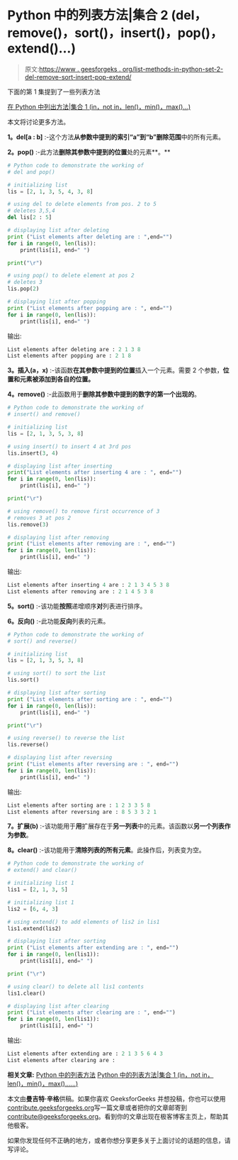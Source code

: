 # Python 中的列表方法|集合 2 (del，remove()，sort()，insert()，pop()，extend()…)

> 原文:[https://www . geesforgeks . org/list-methods-in-python-set-2-del-remove-sort-insert-pop-extend/](https://www.geeksforgeeks.org/list-methods-in-python-set-2-del-remove-sort-insert-pop-extend/)

下面的第 1 集提到了一些列表方法

[在 Python 中列出方法|集合 1 (in，not in，len()，min()，max()…)](https://www.geeksforgeeks.org/list-methods-in-python-set-1-in-not-in-len-min-max/)

本文将讨论更多方法。

**1。del[a : b]** :-这个方法**从参数中提到的索引“a”到“b”删除范围**中的所有元素。

**2。pop()** :-此方法**删除其参数中提到的位置**处的元素**。**

```py
# Python code to demonstrate the working of
# del and pop()

# initializing list 
lis = [2, 1, 3, 5, 4, 3, 8]

# using del to delete elements from pos. 2 to 5
# deletes 3,5,4
del lis[2 : 5]

# displaying list after deleting 
print ("List elements after deleting are : ",end="")
for i in range(0, len(lis)):
    print(lis[i], end=" ")

print("\r")

# using pop() to delete element at pos 2
# deletes 3
lis.pop(2)

# displaying list after popping  
print ("List elements after popping are : ", end="")
for i in range(0, len(lis)):
    print(lis[i], end=" ")
```

输出:

```py
List elements after deleting are : 2 1 3 8 
List elements after popping are : 2 1 8 

```

**3。插入(a，x)** :-该函数**在其参数中提到的位置**插入一个元素。需要 2 个参数，**位置和元素被添加到各自的位置。**

**4。remove()** :-此函数用于**删除其参数中提到的数字的第一个出现的**。

```py
# Python code to demonstrate the working of
# insert() and remove()

# initializing list 
lis = [2, 1, 3, 5, 3, 8]

# using insert() to insert 4 at 3rd pos
lis.insert(3, 4)

# displaying list after inserting
print("List elements after inserting 4 are : ", end="")
for i in range(0, len(lis)):
    print(lis[i], end=" ")

print("\r")

# using remove() to remove first occurrence of 3
# removes 3 at pos 2
lis.remove(3)

# displaying list after removing 
print ("List elements after removing are : ", end="")
for i in range(0, len(lis)):
    print(lis[i], end=" ")
```

输出:

```py
List elements after inserting 4 are : 2 1 3 4 5 3 8 
List elements after removing are : 2 1 4 5 3 8 

```

**5。sort()** :-该功能**按照**递增顺序**对**列表进行排序。

**6。反向()** :-此功能**反向**列表的元素。

```py
# Python code to demonstrate the working of
# sort() and reverse()

# initializing list 
lis = [2, 1, 3, 5, 3, 8]

# using sort() to sort the list
lis.sort()

# displaying list after sorting
print ("List elements after sorting are : ", end="")
for i in range(0, len(lis)):
    print(lis[i], end=" ")

print("\r")

# using reverse() to reverse the list
lis.reverse()

# displaying list after reversing
print ("List elements after reversing are : ", end="")
for i in range(0, len(lis)):
    print(lis[i], end=" ")
```

输出:

```py
List elements after sorting are : 1 2 3 3 5 8 
List elements after reversing are : 8 5 3 3 2 1 

```

**7。扩展(b)** :-该功能用于**用**扩展存在于**另一列表**中的元素。该函数以**另一个列表作为参数**。

**8。clear()** :-该功能用于**清除列表的所有元素**。此操作后，列表变为空。

```py
# Python code to demonstrate the working of
# extend() and clear()

# initializing list 1
lis1 = [2, 1, 3, 5]

# initializing list 1
lis2 = [6, 4, 3]

# using extend() to add elements of lis2 in lis1
lis1.extend(lis2)

# displaying list after sorting
print ("List elements after extending are : ", end="")
for i in range(0, len(lis1)):
    print(lis1[i], end=" ")

print ("\r")

# using clear() to delete all lis1 contents
lis1.clear()

# displaying list after clearing
print ("List elements after clearing are : ", end="")
for i in range(0, len(lis1)):
    print(lis1[i], end=" ")
```

输出:

```py
List elements after extending are : 2 1 3 5 6 4 3 
List elements after clearing are : 

```

**相关文章:**
[Python 中的列表方法](https://www.geeksforgeeks.org/list-methods-python/)
[Python 中的列表方法|集合 1 (in，not in，len()，min()，max()……)](https://www.geeksforgeeks.org/list-methods-in-python-set-1-in-not-in-len-min-max/)

本文由**曼吉特·辛格**供稿。如果你喜欢 GeeksforGeeks 并想投稿，你也可以使用[contribute.geeksforgeeks.org](http://www.contribute.geeksforgeeks.org)写一篇文章或者把你的文章邮寄到 contribute@geeksforgeeks.org。看到你的文章出现在极客博客主页上，帮助其他极客。

如果你发现任何不正确的地方，或者你想分享更多关于上面讨论的话题的信息，请写评论。